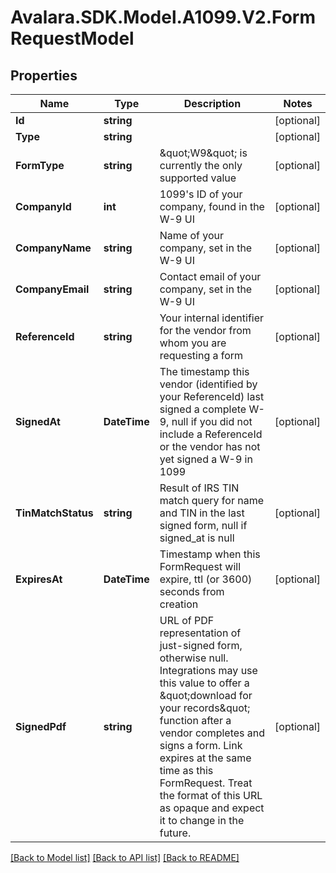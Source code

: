 # Avalara.SDK.Model.A1099.V2.FormRequestModel

## Properties

Name | Type | Description | Notes
------------ | ------------- | ------------- | -------------
**Id** | **string** |  | [optional] 
**Type** | **string** |  | [optional] 
**FormType** | **string** | \&quot;W9\&quot; is currently the only supported value | [optional] 
**CompanyId** | **int** | 1099&#39;s ID of your company, found in the W-9 UI | [optional] 
**CompanyName** | **string** | Name of your company, set in the W-9 UI | [optional] 
**CompanyEmail** | **string** | Contact email of your company, set in the W-9 UI | [optional] 
**ReferenceId** | **string** | Your internal identifier for the vendor from whom you are requesting a form | [optional] 
**SignedAt** | **DateTime** | The timestamp this vendor (identified by your ReferenceId) last signed a complete W-9, null if you did not include a ReferenceId or the vendor has not yet signed a W-9 in 1099 | [optional] 
**TinMatchStatus** | **string** | Result of IRS TIN match query for name and TIN in the last signed form, null if signed_at is null | [optional] 
**ExpiresAt** | **DateTime** | Timestamp when this FormRequest will expire, ttl (or 3600) seconds from creation | [optional] 
**SignedPdf** | **string** | URL of PDF representation of just-signed form, otherwise null. Integrations may use this value to offer a \&quot;download for your records\&quot; function after a vendor completes and signs a form. Link expires at the same time as this FormRequest. Treat the format of this URL as opaque and expect it to change in the future. | [optional] 

[[Back to Model list]](../../../README.md#documentation-for-models) [[Back to API list]](../../../README.md#documentation-for-api-endpoints) [[Back to README]](../../../README.md)

